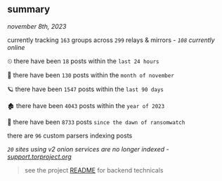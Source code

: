 
## summary
_november 8th, 2023_

currently tracking `163` groups across `299` relays & mirrors - _`108` currently online_

⏲ there have been `18` posts within the `last 24 hours`

🦈 there have been `130` posts within the `month of november`

🪐 there have been `1547` posts within the `last 90 days`

🏚 there have been `4043` posts within the `year of 2023`

🦕 there have been `8733` posts `since the dawn of ransomwatch`

there are `96` custom parsers indexing posts

_`20` sites using v2 onion services are no longer indexed - [support.torproject.org](https://support.torproject.org/onionservices/v2-deprecation/)_

> see the project [README](https://github.com/joshhighet/ransomwatch#ransomwatch--) for backend technicals
